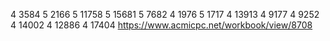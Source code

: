 4 3584
5 2166
5 11758
5 15681
5 7682
4 1976
5 1717
4 13913
4 9177
4 9252
4 14002
4 12886
4 17404
https://www.acmicpc.net/workbook/view/8708
